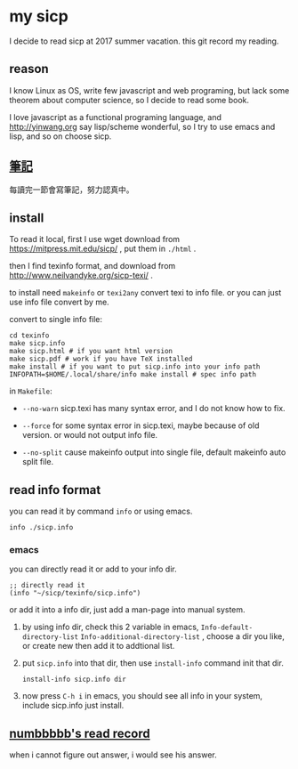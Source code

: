 # my sicp
I decide to read sicp at 2017 summer vacation.
this git record my reading.

## reason
I know Linux as OS, write few javascript and web programing,
but lack some theorem about computer science,
so I decide to read some book.

I love javascript as a functional programing language,
and <http://yinwang.org> say lisp/scheme wonderful,
so I try to use emacs and lisp, and so on choose sicp.

## [筆記](exercise)
每讀完一節會寫筆記，努力認真中。

## install
To read it local, first I use wget download from
<https://mitpress.mit.edu/sicp/> , put them in `./html` .

then I find texinfo format,
and download from <http://www.neilvandyke.org/sicp-texi/> .

to install need `makeinfo` or `texi2any` convert texi to info file.
or you can just use info file convert by me.

convert to single info file:

    cd texinfo 
    make sicp.info
    make sicp.html # if you want html version
    make sicp.pdf # work if you have TeX installed
    make install # if you want to put sicp.info into your info path
    INFOPATH=$HOME/.local/share/info make install # spec info path


in `Makefile`:

  - `--no-warn` sicp.texi has many syntax error, 
    and I do not know how to fix.

  - `--force` for some syntax error in sicp.texi,
    maybe because of old version.
    or would not output info file.
    
  - `--no-split` cause makeinfo output into single file,
    default makeinfo auto split file.

## read info format
you can read it by command `info` or using emacs.

    info ./sicp.info

### emacs
you can directly read it or add to your info dir.

    ;; directly read it
    (info "~/sicp/texinfo/sicp.info") 

or add it into a info dir, just add a man-page into manual system.

 1. by using info dir, check this 2 variable in emacs,
    `Info-default-directory-list` `Info-additional-directory-list` ,
    choose a dir you like, or create new then add it to addtional list.

 2. put `sicp.info` into that dir, 
    then use `install-info` command init that dir.

        install-info sicp.info dir

 3. now press `C-h i` in emacs, 
    you should see all info in your system,
    include sicp.info just install.
    

## [numbbbbb's read record](https://github.com/numbbbbb/sicp)
when i cannot figure out answer, i would see his answer.
